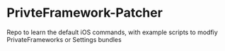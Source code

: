 # PrivteFramework-Patcher
Repo to learn the default iOS commands, with example scripts to modfiy PrivateFrameworks or Settings bundles
